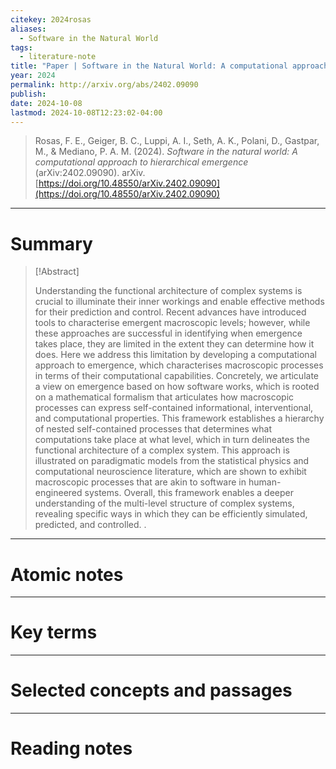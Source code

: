```yaml
---
citekey: 2024rosas
aliases:
  - Software in the Natural World
tags:
  - literature-note
title: "Paper | Software in the Natural World: A computational approach to hierarchical emergence"
year: 2024
permalink: http://arxiv.org/abs/2402.09090
publish: 
date: 2024-10-08
lastmod: 2024-10-08T12:23:02-04:00
---
```

> Rosas, F. E., Geiger, B. C., Luppi, A. I., Seth, A. K., Polani, D., Gastpar, M., & Mediano, P. A. M. (2024). _Software in the natural world: A computational approach to hierarchical emergence_ (arXiv:2402.09090). arXiv. [https://doi.org/10.48550/arXiv.2402.09090](https://doi.org/10.48550/arXiv.2402.09090)

---

# Summary

> [!Abstract]
>
> Understanding the functional architecture of complex systems is crucial to illuminate their inner workings and enable effective methods for their prediction and control. Recent advances have introduced tools to characterise emergent macroscopic levels; however, while these approaches are successful in identifying when emergence takes place, they are limited in the extent they can determine how it does. Here we address this limitation by developing a computational approach to emergence, which characterises macroscopic processes in terms of their computational capabilities. Concretely, we articulate a view on emergence based on how software works, which is rooted on a mathematical formalism that articulates how macroscopic processes can express self-contained informational, interventional, and computational properties. This framework establishes a hierarchy of nested self-contained processes that determines what computations take place at what level, which in turn delineates the functional architecture of a complex system. This approach is illustrated on paradigmatic models from the statistical physics and computational neuroscience literature, which are shown to exhibit macroscopic processes that are akin to software in human-engineered systems. Overall, this framework enables a deeper understanding of the multi-level structure of complex systems, revealing specific ways in which they can be efficiently simulated, predicted, and controlled.
>.


---

# Atomic notes

---

# Key terms



---

# Selected concepts and passages

---

# Reading notes

